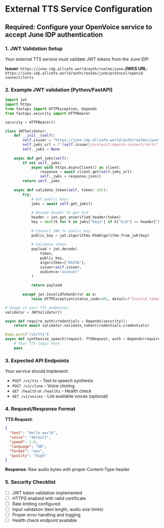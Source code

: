 # External TTS Service Configuration

## Required: Configure your OpenVoice service to accept June IDP authentication

### 1. JWT Validation Setup

Your external TTS service must validate JWT tokens from the June IDP:

**Issuer**: `https://june-idp.allsafe.world/auth/realms/june`
**JWKS URL**: `https://june-idp.allsafe.world/auth/realms/june/protocol/openid-connect/certs`

### 2. Example JWT validation (Python/FastAPI)

```python
import jwt
import httpx
from fastapi import HTTPException, Depends
from fastapi.security import HTTPBearer

security = HTTPBearer()

class JWTValidator:
    def __init__(self):
        self.issuer = "https://june-idp.allsafe.world/auth/realms/june"
        self.jwks_url = f"{self.issuer}/protocol/openid-connect/certs"
        self._jwks = None
    
    async def get_jwks(self):
        if not self._jwks:
            async with httpx.AsyncClient() as client:
                response = await client.get(self.jwks_url)
                self._jwks = response.json()
        return self._jwks
    
    async def validate_token(self, token: str):
        try:
            # Get public keys
            jwks = await self.get_jwks()
            
            # Decode header to get kid
            header = jwt.get_unverified_header(token)
            key = next(k for k in jwks["keys"] if k["kid"] == header["kid"])
            
            # Convert JWK to public key
            public_key = jwt.algorithms.RSAAlgorithm.from_jwk(key)
            
            # Validate token
            payload = jwt.decode(
                token,
                public_key,
                algorithms=["RS256"],
                issuer=self.issuer,
                audience="account"
            )
            
            return payload
            
        except jwt.InvalidTokenError as e:
            raise HTTPException(status_code=401, detail=f"Invalid token: {e}")

# Usage in your TTS endpoints
validator = JWTValidator()

async def require_auth(credentials = Depends(security)):
    return await validator.validate_token(credentials.credentials)

@app.post("/v1/tts")
async def synthesize_speech(request: TTSRequest, auth = Depends(require_auth)):
    # Your TTS logic here
    pass
```

### 3. Expected API Endpoints

Your service should implement:

- `POST /v1/tts` - Text to speech synthesis
- `POST /v1/clone` - Voice cloning
- `GET /health` or `/healthz` - Health check
- `GET /v1/voices` - List available voices (optional)

### 4. Request/Response Format

**TTS Request**:
```json
{
  "text": "Hello world",
  "voice": "default",
  "speed": 1.0,
  "language": "EN",
  "format": "wav",
  "quality": "high"
}
```

**Response**: Raw audio bytes with proper Content-Type header

### 5. Security Checklist

- [ ] JWT token validation implemented
- [ ] HTTPS enabled with valid certificate
- [ ] Rate limiting configured
- [ ] Input validation (text length, audio size limits)
- [ ] Proper error handling and logging
- [ ] Health check endpoint available
